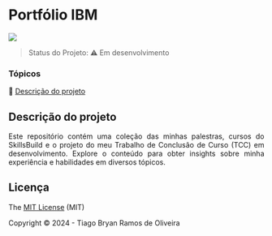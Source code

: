 <h1>Portfólio IBM</h1> 


   <img src="http://img.shields.io/static/v1?label=STATUS&message=EM%20DESENVOLVIMENTO&color=RED&style=for-the-badge"/>


> Status do Projeto: :warning: Em desenvolvimento

### Tópicos 

:small_blue_diamond: [Descrição do projeto](#descrição-do-projeto)

## Descrição do projeto 

<p align="justify">
  Este repositório contém uma coleção das minhas palestras, cursos do SkillsBuild e o projeto do meu Trabalho de Conclusão de Curso (TCC) em desenvolvimento. Explore o conteúdo para obter insights sobre minha experiência e habilidades em diversos tópicos.
</p>

## Licença 

The [MIT License]() (MIT)

Copyright :copyright: 2024 - Tiago Bryan Ramos de Oliveira
